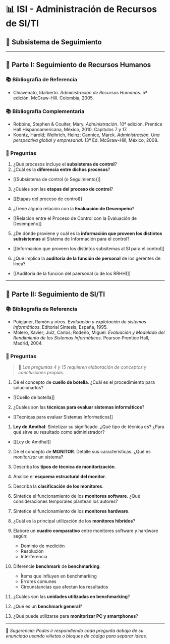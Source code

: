 
# 📊 ISI - Administración de Recursos de SI/TI  
## 📍 Subsistema de Seguimiento

---

## 🧩 Parte I: Seguimiento de Recursos Humanos

### 📚 Bibliografía de Referencia
- Chiavenato, Idalberto. *Administración de Recursos Humanos*. 5ª edición. McGraw-Hill. Colombia, 2005.

### 📚 Bibliografía Complementaria
- Robbins, Stephen & Coulter, Mary. *Administración*. 10ª edición. Prentice Hall Hispanoamericana, México, 2010. Capítulos 7 y 17.  
- Koontz, Harold; Weihrich, Heinz; Cannice, Marck. *Administración. Una perspectiva global y empresarial*. 13ª Ed. McGraw-Hill, México, 2008.


### 📄 Preguntas

1. ¿Qué procesos incluye el **subsistema de control**?
2. ¿Cuál es la **diferencia entre dichos procesos**?
- [[Subsistema de control (o Seguimiento)]]

3. ¿Cuáles son las **etapas del proceso de control**?
- [[Etapas del proceso de control]]

4. ¿Tiene alguna relación con la **Evaluación de Desempeño**?
- [[Relacion entre el Proceso de Control con la Evaluación de Desempeño]]


5. ¿De dónde proviene y cuál es la **información que proveen los distintos subsistemas** al Sistema de Información para el control?
- [[Informacion que proveen los distintos subsitemas al SI para el control]]


6. ¿Qué implica la **auditoría de la función de personal** de los gerentes de línea?
- [[Auditoria de la funcion del paersonal (o de los RRHH)]]

---

## 🧩 Parte II: Seguimiento de SI/TI

### 📚 Bibliografía de Referencia
- Puigjaner, Ramón y otros. *Evaluación y explotación de sistemas informáticos*. Editorial Síntesis, España, 1995.  
- Molero, Xavier; Juiz, Carlos; Rodeño, Miguel. *Evaluación y Modelado del Rendimiento de los Sistemas Informáticos*. Pearson Prentice Hall, Madrid, 2004.

### 📄 Preguntas
> 📌 *Las preguntas 4 y 15 requieren elaboración de conceptos y conclusiones propias.*

1. Dé el concepto de **cuello de botella**. ¿Cuál es el procedimiento para solucionarlos?
- [[Cuello de botella]]


2. ¿Cuáles son las **técnicas para evaluar sistemas informáticos**?
- [[Tecnicas para evaluar Sistemas Informaticos]]


1. **Ley de Amdhal**: Sintetizar su significado. ¿Qué tipo de técnica es? ¿Para qué sirve su resultado como administrador?
- [[Ley de Amdhal]]

2. Dé el concepto de **MONITOR**. Detalle sus características. ¿Qué es *monitorizar* un sistema?


3. Describa los **tipos de técnica de monitorización**.


4. Analice el **esquema estructural del monitor**.



5. Describa la **clasificación de los monitores**.


6. Sintetice el funcionamiento de los **monitores software**. ¿Qué consideraciones temporales plantean los autores?


7. Sintetice el funcionamiento de los **monitores hardware**.


8. ¿Cuál es la principal utilización de los **monitores híbridos**?


9. Elabore un **cuadro comparativo** entre monitores software y hardware según:
    - Dominio de medición  
    - Resolución  
	- Interferencia

10. Diferencie **benchmark** de **benchmarking**.  
    - Ítems que influyen en benchmarking  
    - Errores comunes  
    - Circunstancias que afectan los resultados

11. ¿Cuáles son las **unidades utilizadas en benchmarking**?

12. ¿Qué es un **benchmark general**?

13. ¿Qué puede utilizarse para **monitorizar PC y smartphones**?

---

📝 *Sugerencia: Podés ir respondiendo cada pregunta debajo de su enunciado usando viñetas o bloques de código para separar ideas.*

